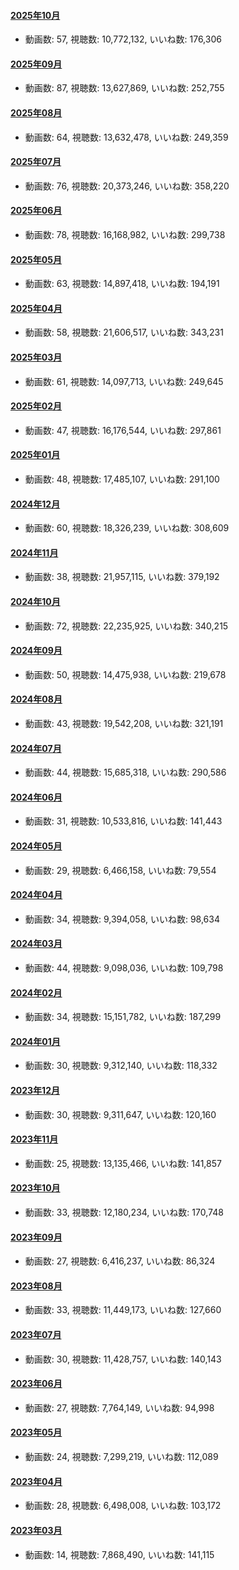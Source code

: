 #### [2025年10月](videos/202510 "wikilink")

-   動画数: 57, 視聴数: 10,772,132, いいね数: 176,306

#### [2025年09月](videos/202509 "wikilink")

-   動画数: 87, 視聴数: 13,627,869, いいね数: 252,755

#### [2025年08月](videos/202508 "wikilink")

-   動画数: 64, 視聴数: 13,632,478, いいね数: 249,359

#### [2025年07月](videos/202507 "wikilink")

-   動画数: 76, 視聴数: 20,373,246, いいね数: 358,220

#### [2025年06月](videos/202506 "wikilink")

-   動画数: 78, 視聴数: 16,168,982, いいね数: 299,738

#### [2025年05月](videos/202505 "wikilink")

-   動画数: 63, 視聴数: 14,897,418, いいね数: 194,191

#### [2025年04月](videos/202504 "wikilink")

-   動画数: 58, 視聴数: 21,606,517, いいね数: 343,231

#### [2025年03月](videos/202503 "wikilink")

-   動画数: 61, 視聴数: 14,097,713, いいね数: 249,645

#### [2025年02月](videos/202502 "wikilink")

-   動画数: 47, 視聴数: 16,176,544, いいね数: 297,861

#### [2025年01月](videos/202501 "wikilink")

-   動画数: 48, 視聴数: 17,485,107, いいね数: 291,100

#### [2024年12月](videos/202412 "wikilink")

-   動画数: 60, 視聴数: 18,326,239, いいね数: 308,609

#### [2024年11月](videos/202411 "wikilink")

-   動画数: 38, 視聴数: 21,957,115, いいね数: 379,192

#### [2024年10月](videos/202410 "wikilink")

-   動画数: 72, 視聴数: 22,235,925, いいね数: 340,215

#### [2024年09月](videos/202409 "wikilink")

-   動画数: 50, 視聴数: 14,475,938, いいね数: 219,678

#### [2024年08月](videos/202408 "wikilink")

-   動画数: 43, 視聴数: 19,542,208, いいね数: 321,191

#### [2024年07月](videos/202407 "wikilink")

-   動画数: 44, 視聴数: 15,685,318, いいね数: 290,586

#### [2024年06月](videos/202406 "wikilink")

-   動画数: 31, 視聴数: 10,533,816, いいね数: 141,443

#### [2024年05月](videos/202405 "wikilink")

-   動画数: 29, 視聴数: 6,466,158, いいね数: 79,554

#### [2024年04月](videos/202404 "wikilink")

-   動画数: 34, 視聴数: 9,394,058, いいね数: 98,634

#### [2024年03月](videos/202403 "wikilink")

-   動画数: 44, 視聴数: 9,098,036, いいね数: 109,798

#### [2024年02月](videos/202402 "wikilink")

-   動画数: 34, 視聴数: 15,151,782, いいね数: 187,299

#### [2024年01月](videos/202401 "wikilink")

-   動画数: 30, 視聴数: 9,312,140, いいね数: 118,332

#### [2023年12月](videos/202312 "wikilink")

-   動画数: 30, 視聴数: 9,311,647, いいね数: 120,160

#### [2023年11月](videos/202311 "wikilink")

-   動画数: 25, 視聴数: 13,135,466, いいね数: 141,857

#### [2023年10月](videos/202310 "wikilink")

-   動画数: 33, 視聴数: 12,180,234, いいね数: 170,748

#### [2023年09月](videos/202309 "wikilink")

-   動画数: 27, 視聴数: 6,416,237, いいね数: 86,324

#### [2023年08月](videos/202308 "wikilink")

-   動画数: 33, 視聴数: 11,449,173, いいね数: 127,660

#### [2023年07月](videos/202307 "wikilink")

-   動画数: 30, 視聴数: 11,428,757, いいね数: 140,143

#### [2023年06月](videos/202306 "wikilink")

-   動画数: 27, 視聴数: 7,764,149, いいね数: 94,998

#### [2023年05月](videos/202305 "wikilink")

-   動画数: 24, 視聴数: 7,299,219, いいね数: 112,089

#### [2023年04月](videos/202304 "wikilink")

-   動画数: 28, 視聴数: 6,498,008, いいね数: 103,172

#### [2023年03月](videos/202303 "wikilink")

-   動画数: 14, 視聴数: 7,868,490, いいね数: 141,115

